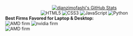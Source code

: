 
<div align="center">
  <a href="https://github.com/dianzimofashi">
    <img src="https://github-readme-stats.zohan.tech/api?username=dianzimofashi&show_icons=true&hide=contribs,prs&include_all_commits=true&bg_color=30,fcb590,e46454&title_color=fff&text_color=fff&icon_color=fff" alt="dianzimofashi's GitHub Stats" />
  </a>
</div>
<div align="center">
  <img src="https://img.shields.io/badge/HTML5-E34F26.svg?logo=html5&logoColor=white" alt="HTML5">
  <img src="https://img.shields.io/badge/CSS3-1572B6.svg?logo=css3&logoColor=white" alt="CSS3">
  <img src="https://img.shields.io/badge/JavaScript-323330.svg?logo=javascript&logoColor=F7DF1E" alt="JavaScript">
  <img src="https://img.shields.io/badge/Python-14354C.svg?logo=python&logoColor=blue" alt="Python">
</div>
<div>
	<div>
		<b>Best Firms Favored for Laptop & Desktop:</b>
	</div>
	<img src="https://img.shields.io/badge/AMD-Ryzen7 5800H-ED1C24.svg?logo=amd&logoColor=white" alt="AMD firm">
	<img src="https://img.shields.io/badge/NVIDIA-RTX3050Laptop-76B900.svg?logo=nvidia&logoColor=white" alt="nvidia firm">
</div>
<div>
	<img src="https://img.shields.io/badge/AMD-Ryzen7 9700X-ED1C24.svg?logo=amd&logoColor=white" alt="AMD firm">
</div>
